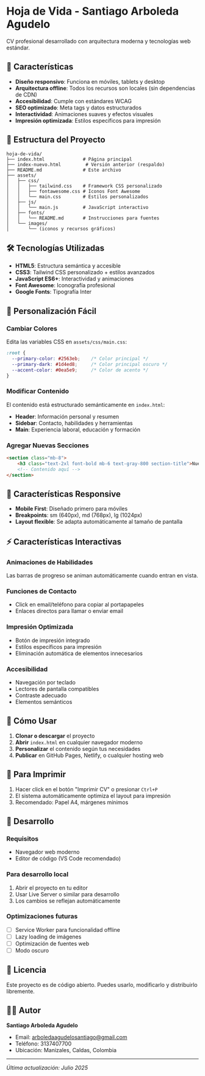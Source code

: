 # Hoja de Vida - Santiago Arboleda Agudelo

CV profesional desarrollado con arquitectura moderna y tecnologías web estándar.

## 🚀 Características

- **Diseño responsivo**: Funciona en móviles, tablets y desktop
- **Arquitectura offline**: Todos los recursos son locales (sin dependencias de CDN)
- **Accesibilidad**: Cumple con estándares WCAG
- **SEO optimizado**: Meta tags y datos estructurados
- **Interactividad**: Animaciones suaves y efectos visuales
- **Impresión optimizada**: Estilos específicos para impresión

## 📁 Estructura del Proyecto

```
hoja-de-vida/
├── index.html              # Página principal
├── index-nuevo.html         # Versión anterior (respaldo)
├── README.md               # Este archivo
├── assets/
│   ├── css/
│   │   ├── tailwind.css    # Framework CSS personalizado
│   │   ├── fontawesome.css # Iconos Font Awesome
│   │   └── main.css        # Estilos personalizados
│   ├── js/
│   │   └── main.js         # JavaScript interactivo
│   ├── fonts/
│   │   └── README.md       # Instrucciones para fuentes
│   └── images/
│       └── (iconos y recursos gráficos)
```

## 🛠️ Tecnologías Utilizadas

- **HTML5**: Estructura semántica y accesible
- **CSS3**: Tailwind CSS personalizado + estilos avanzados
- **JavaScript ES6+**: Interactividad y animaciones
- **Font Awesome**: Iconografía profesional
- **Google Fonts**: Tipografía Inter

## 🎨 Personalización Fácil

### Cambiar Colores
Edita las variables CSS en `assets/css/main.css`:
```css
:root {
  --primary-color: #2563eb;    /* Color principal */
  --primary-dark: #1d4ed8;     /* Color principal oscuro */
  --accent-color: #0ea5e9;     /* Color de acento */
}
```

### Modificar Contenido
El contenido está estructurado semánticamente en `index.html`:
- **Header**: Información personal y resumen
- **Sidebar**: Contacto, habilidades y herramientas
- **Main**: Experiencia laboral, educación y formación

### Agregar Nuevas Secciones
```html
<section class="mb-8">
    <h3 class="text-2xl font-bold mb-6 text-gray-800 section-title">Nueva Sección</h3>
    <!-- Contenido aquí -->
</section>
```

## 📱 Características Responsive

- **Mobile First**: Diseñado primero para móviles
- **Breakpoints**: sm (640px), md (768px), lg (1024px)
- **Layout flexible**: Se adapta automáticamente al tamaño de pantalla

## ⚡ Características Interactivas

### Animaciones de Habilidades
Las barras de progreso se animan automáticamente cuando entran en vista.

### Funciones de Contacto
- Click en email/teléfono para copiar al portapapeles
- Enlaces directos para llamar o enviar email

### Impresión Optimizada
- Botón de impresión integrado
- Estilos específicos para impresión
- Eliminación automática de elementos innecesarios

### Accesibilidad
- Navegación por teclado
- Lectores de pantalla compatibles
- Contraste adecuado
- Elementos semánticos

## 🚀 Cómo Usar

1. **Clonar o descargar** el proyecto
2. **Abrir** `index.html` en cualquier navegador moderno
3. **Personalizar** el contenido según tus necesidades
4. **Publicar** en GitHub Pages, Netlify, o cualquier hosting web

## 📄 Para Imprimir

1. Hacer click en el botón "Imprimir CV" o presionar `Ctrl+P`
2. El sistema automáticamente optimiza el layout para impresión
3. Recomendado: Papel A4, márgenes mínimos

## 🔧 Desarrollo

### Requisitos
- Navegador web moderno
- Editor de código (VS Code recomendado)

### Para desarrollo local
1. Abrir el proyecto en tu editor
2. Usar Live Server o similar para desarrollo
3. Los cambios se reflejan automáticamente

### Optimizaciones futuras
- [ ] Service Worker para funcionalidad offline
- [ ] Lazy loading de imágenes
- [ ] Optimización de fuentes web
- [ ] Modo oscuro

## 📝 Licencia

Este proyecto es de código abierto. Puedes usarlo, modificarlo y distribuirlo libremente.

## 👨‍💻 Autor

**Santiago Arboleda Agudelo**
- Email: arboledaagudelosantiago@gmail.com
- Teléfono: 3137407700
- Ubicación: Manizales, Caldas, Colombia

---

*Última actualización: Julio 2025*
